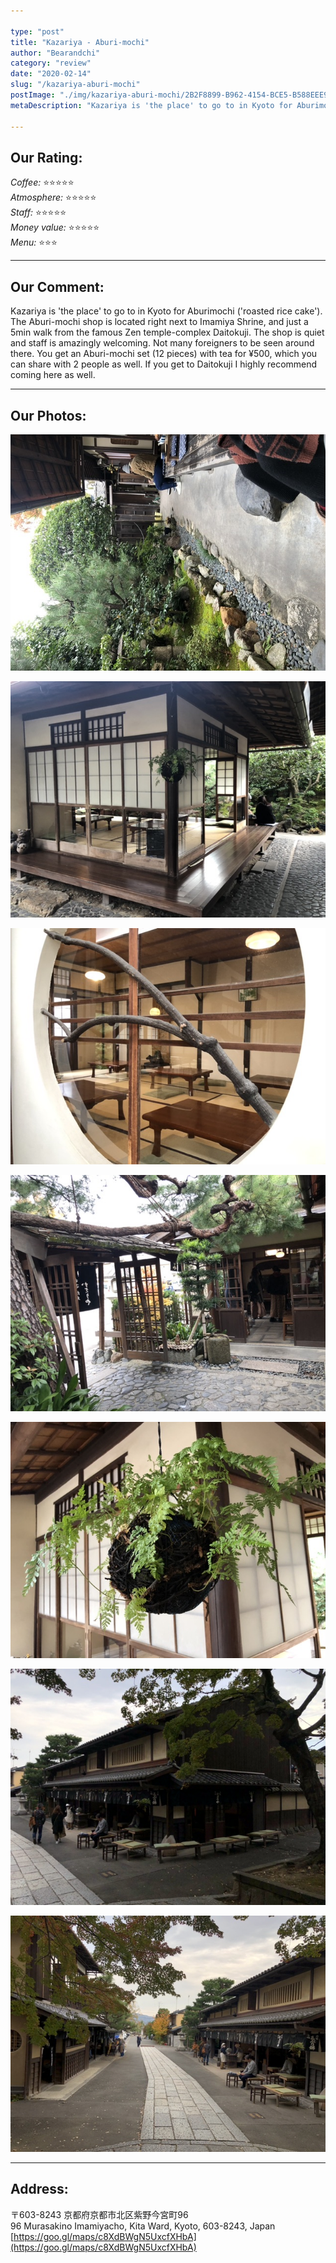 ```yaml
---

type: "post"
title: "Kazariya - Aburi-mochi"
author: "Bearandchi"
category: "review"
date: "2020-02-14"
slug: "/kazariya-aburi-mochi"
postImage: "./img/kazariya-aburi-mochi/2B2F8899-B962-4154-BCE5-B588EEE9F153.jpeg"
metaDescription: "Kazariya is 'the place' to go to in Kyoto for Aburimochi ('roasted rice cake'). The Aburi-mochi shop is located right next to Imamiya Shrine, and just a 5min walk from the famous Zen temple-complex Daitokuji."

---
```



## Our Rating:
*Coffee:* ⭐️⭐️⭐️⭐️⭐️<br/>
*Atmosphere:* ⭐️⭐️⭐️⭐️⭐️<br/>
*Staff:* ⭐️⭐️⭐️⭐️⭐️<br/>
*Money value:* ⭐️⭐️⭐️⭐️⭐️<br/>
*Menu:* ⭐️⭐️⭐️

---

## Our Comment:

Kazariya is 'the place' to go to in Kyoto for Aburimochi ('roasted rice cake'). The Aburi-mochi shop is located right next to Imamiya Shrine, and just a 5min walk from the famous Zen temple-complex Daitokuji. The shop is quiet and staff is amazingly welcoming. Not many foreigners to be seen around there. You get an Aburi-mochi set (12 pieces) with tea for ¥500, which you can share with 2 people as well. If you get to Daitokuji I highly recommend coming here as well.

---

## Our Photos:

![./img/kazariya-aburi-mochi/3A196C99-AE3B-4082-97E0-BAC73AA89D2A.jpeg](./img/kazariya-aburi-mochi/3A196C99-AE3B-4082-97E0-BAC73AA89D2A.jpeg)

![./img/kazariya-aburi-mochi/15B6840E-3294-42E5-95A6-E778E4E8C0C5.jpeg](./img/kazariya-aburi-mochi/15B6840E-3294-42E5-95A6-E778E4E8C0C5.jpeg)

![./img/kazariya-aburi-mochi/F836F960-D460-4897-AAF1-46C56F17D7E6.jpeg](./img/kazariya-aburi-mochi/F836F960-D460-4897-AAF1-46C56F17D7E6.jpeg)

![./img/kazariya-aburi-mochi/808EDB49-D742-4FEF-9053-9CF479FCF585.jpeg](./img/kazariya-aburi-mochi/808EDB49-D742-4FEF-9053-9CF479FCF585.jpeg)

![./img/kazariya-aburi-mochi/0F26D36C-4738-45A2-8A23-F7287FD96D17.jpeg](./img/kazariya-aburi-mochi/0F26D36C-4738-45A2-8A23-F7287FD96D17.jpeg)

![./img/kazariya-aburi-mochi/2B2F8899-B962-4154-BCE5-B588EEE9F153.jpeg](./img/kazariya-aburi-mochi/2B2F8899-B962-4154-BCE5-B588EEE9F153.jpeg)

![./img/kazariya-aburi-mochi/3639AE4D-BE89-4747-97A4-1028D77765A6.jpeg](./img/kazariya-aburi-mochi/3639AE4D-BE89-4747-97A4-1028D77765A6.jpeg)

---

## Address:

〒603-8243 京都府京都市北区紫野今宮町96<br/>
96 Murasakino Imamiyacho, Kita Ward, Kyoto, 603-8243, Japan<br/>
[https://goo.gl/maps/c8XdBWgN5UxcfXHbA](https://goo.gl/maps/c8XdBWgN5UxcfXHbA)